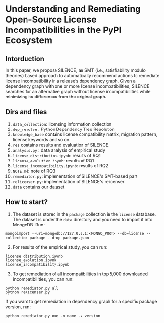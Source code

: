 # Understanding and Remediating Open-Source License Incompatibilities in the PyPI Ecosystem

## Intorduction
In this paper, we propose SILENCE, an SMT
(i.e., satisfiability modulo theories) based approach to automatically recommend actions to remediate license incompatibility
in a release’s dependency graph. Given a dependency graph
with one or more license incompatibilities, SILENCE searches
for an alternative graph without license incompatibilities while
minimizing its differences from the original graph. 

## Dirs and files
1. `data_collection`: licensing information collection
2. `dep_resolve` : Python Dependency Tree Resolution
3. `knowledge_base` contains license compatibility matrix, migration pattern, license keywords and so on.
4. `res` contains results and evaluation of SILENCE.
5. `analysis.py` : data analysis of empirical study
6. `license_distribution.ipynb`: results of RQ1
7. `license_evolution.ipynb`: results of RQ1
8. `license_incompatibility.ipynb`: results of RQ2
9. `NOTE.md`: note of RQ3
9. `remediator.py`: implementation of SILENCE's SMT-based part
10. `relicenser.py`: implementation of SILENCE's relicenser
11. `data` contains our dataset


## How to start?

1. The dataset is stored in the `package` collection in the `license` database. The dataset is under the `data` directory and you need to import it into MongoDB. Run:
```
mongoimport --uri=mongodb://127.0.0.1:<MONGO_PORT> --db=license --collection package --drop package.json
```

2. For results of the empirical study, you can run:
```
license_distribution.ipynb
license_evolution.ipynb
license_incompatibility.ipynb
```

3. To get remediation of all incompatibilities in top 5,000 downloaded incompatibilities, you can run:
```
python remediator.py all
python relicenser.py
```

If you want to get remediation in dependency graph for a specific package version, run:
```
python remediator.py one -n name -v version
```
